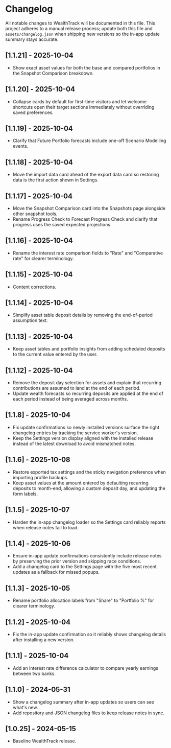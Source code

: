 # Changelog

All notable changes to WealthTrack will be documented in this file. This project adheres to a manual release process; update both this file and `assets/changelog.json` when shipping new versions so the in-app update summary stays accurate.

## [1.1.21] - 2025-10-04
- Show exact asset values for both the base and compared portfolios in the Snapshot Comparison breakdown.

## [1.1.20] - 2025-10-04
- Collapse cards by default for first-time visitors and let welcome shortcuts open their target sections immediately without overriding saved preferences.

## [1.1.19] - 2025-10-04
- Clarify that Future Portfolio forecasts include one-off Scenario Modelling events.

## [1.1.18] - 2025-10-04
- Move the import data card ahead of the export data card so restoring data is the first action shown in Settings.

## [1.1.17] - 2025-10-04
- Move the Snapshot Comparison card into the Snapshots page alongside other snapshot tools.
- Rename Progress Check to Forecast Progress Check and clarify that progress uses the saved expected projections.

## [1.1.16] - 2025-10-04
- Rename the interest rate comparison fields to "Rate" and "Comparative rate" for clearer terminology.

## [1.1.15] - 2025-10-04
- Content corrections.

## [1.1.14] - 2025-10-04
- Simplify asset table deposit details by removing the end-of-period assumption text.

## [1.1.13] - 2025-10-04
- Keep asset tables and portfolio insights from adding scheduled deposits to the current value entered by the user.

## [1.1.12] - 2025-10-04
- Remove the deposit day selection for assets and explain that recurring contributions are assumed to land at the end of each period.
- Update wealth forecasts so recurring deposits are applied at the end of each period instead of being averaged across months.

## [1.1.8] - 2025-10-04
- Fix update confirmations so newly installed versions surface the right changelog entries by tracking the service worker's version.
- Keep the Settings version display aligned with the installed release instead of the latest download to avoid mismatched notes.

## [1.1.6] - 2025-10-08
- Restore exported tax settings and the sticky navigation preference when importing profile backups.
- Keep asset values at the amount entered by defaulting recurring deposits to month-end, allowing a custom deposit day, and updating the form labels.

## [1.1.5] - 2025-10-07
- Harden the in-app changelog loader so the Settings card reliably reports when release notes fail to load.

## [1.1.4] - 2025-10-06
- Ensure in-app update confirmations consistently include release notes by preserving the prior version and skipping race conditions.
- Add a changelog card to the Settings page with the five most recent updates as a fallback for missed popups.

## [1.1.3] - 2025-10-05
- Rename portfolio allocation labels from "Share" to "Portfolio %" for clearer terminology.

## [1.1.2] - 2025-10-04
- Fix the in-app update confirmation so it reliably shows changelog details after installing a new version.

## [1.1.1] - 2025-10-04
- Add an interest rate difference calculator to compare yearly earnings between two banks.

## [1.1.0] - 2024-05-31
- Show a changelog summary after in-app updates so users can see what's new.
- Add repository and JSON changelog files to keep release notes in sync.

## [1.0.25] - 2024-05-15
- Baseline WealthTrack release.
